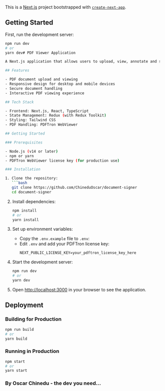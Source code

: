 This is a [Next.js](https://nextjs.org) project bootstrapped with [`create-next-app`](https://nextjs.org/docs/app/api-reference/cli/create-next-app).

## Getting Started

First, run the development server:

````bash
npm run dev
# or
yarn dev# PDF Viewer Application

A Next.js application that allows users to upload, view, annotate and sign pdf documents.

## Features

- PDF document upload and viewing
- Responsive design for desktop and mobile devices
- Secure document handling
- Interactive PDF viewing experience

## Tech Stack

- Frontend: Next.js, React, TypeScript
- State Management: Redux (with Redux Toolkit)
- Styling: Tailwind CSS
- PDF Handling: PDFTron WebViewer

## Getting Started

### Prerequisites

- Node.js (v14 or later)
- npm or yarn
- PDFTron WebViewer license key (for production use)

### Installation

1. Clone the repository:
   ```bash
   git clone https://github.com/ChineduOscar/document-signer
   cd document-signer
````

2. Install dependencies:

   ```bash
   npm install
   # or
   yarn install
   ```

3. Set up environment variables:

   - Copy the `.env.example` file to `.env`:
   - Edit `.env` and add your PDFTron license key:
     ```
     NEXT_PUBLIC_LICENSE_KEY=your_pdftron_license_key_here
     ```

4. Start the development server:

   ```bash
   npm run dev
   # or
   yarn dev
   ```

5. Open [http://localhost:3000](http://localhost:3000) in your browser to see the application.

## Deployment

### Building for Production

```bash
npm run build
# or
yarn build
```

### Running in Production

```bash
npm start
# or
yarn start
```

### By Oscar Chinedu - the dev you need...
